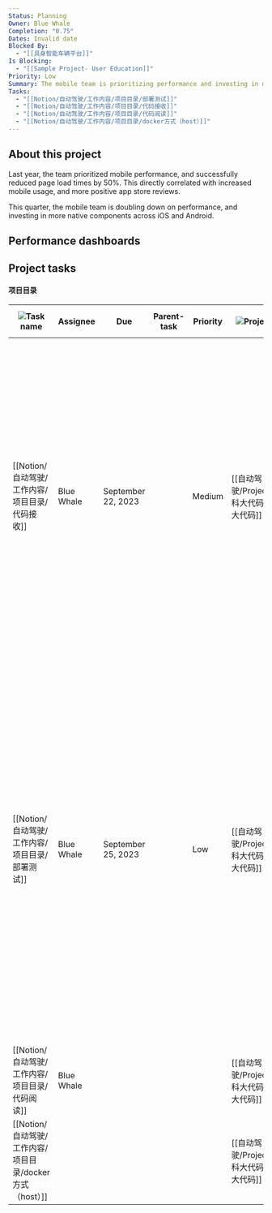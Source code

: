 ```yaml
---
Status: Planning
Owner: Blue Whale
Completion: "0.75"
Dates: Invalid date
Blocked By:
  - "[[具身智能车辆平台]]"
Is Blocking:
  - "[[Sample Project- User Education]]"
Priority: Low
Summary: The mobile team is prioritizing performance and investing in more native components across iOS and Android. Last year, the team successfully reduced page load times by 50%, leading to increased mobile usage and positive app store reviews. The project is currently in the planning stage, with performance dashboards and project tasks to be developed.
Tasks:
  - "[[Notion/自动驾驶/工作内容/项目目录/部署测试]]"
  - "[[Notion/自动驾驶/工作内容/项目目录/代码接收]]"
  - "[[Notion/自动驾驶/工作内容/项目目录/代码阅读]]"
  - "[[Notion/自动驾驶/工作内容/项目目录/docker方式（host）]]"
---
```

  

## About this project

Last year, the team prioritized mobile performance, and successfully reduced page load times by 50%. This directly correlated with increased mobile usage, and more positive app store reviews.

This quarter, the mobile team is doubling down on performance, and investing in more native components across iOS and Android.

## Performance dashboards

## Project tasks

#### 项目目录

|![](https://www.notion.so/icons/connecting-flight_gray.svg)Task name|Assignee|Due|Parent-task|Priority|![](https://www.notion.so/icons/target_gray.svg)Project|Status|![](https://www.notion.so/icons/list-indent_gray.svg)Sub-tasks|Summary|![](https://www.notion.so/icons/tag_gray.svg)Tags|
|---|---|---|---|---|---|---|---|---|---|
|[[Notion/自动驾驶/工作内容/项目目录/代码接收]]|Blue Whale|September 22, 2023||Medium|[[自动驾驶/Projects/科大代码\|科大代码]]|Done||This task is in progress and involves scheduling a kick-off meeting for the performance project, preparing meeting materials in advance, and inviting all stakeholders to the meeting. Non-goals include brainstorming additional performance projects. The due date is April 26, 2023, and the priority is medium. The task is tagged as "Mobile".||
|[[Notion/自动驾驶/工作内容/项目目录/部署测试]]|Blue Whale|September 25, 2023||Low|[[自动驾驶/Projects/科大代码\|科大代码]]|Done||This project proposal aims to achieve cross-functional alignment on investing in mobile performance in Q3. Goals include adding user stories and specific problem statements, while non-goals include getting leadership sign-off and synthesizing user research learnings. Next steps include gathering feedback from the mobile team and creating awareness in appropriate Slack channels with internal comms.|Improvement|
|[[Notion/自动驾驶/工作内容/项目目录/代码阅读]]|Blue Whale||||[[自动驾驶/Projects/科大代码\|科大代码]]|Done||||
|[[Notion/自动驾驶/工作内容/项目目录/docker方式（host）]]|||||[[自动驾驶/Projects/科大代码\|科大代码]]|doing||||